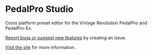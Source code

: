 # PedalPro Studio

Cross platform preset editor for the Vintage Revolution PedalPro and PedalPro-Ex.

[Report bugs or suggest new features](https://github.com/obiwanjacobi/PedalPro-Studio/issues) by creating an issue.

[Visit the site](https://obiwanjacobi.github.io/PedalPro-Studio/) for more information.
